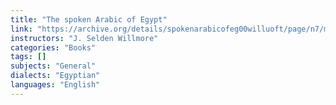 ```yaml
---
title: "The spoken Arabic of Egypt"
link: "https://archive.org/details/spokenarabicofeg00willuoft/page/n7/mode/2up?view=theater"
instructors: "J. Selden Willmore"
categories: "Books"
tags: []
subjects: "General"
dialects: "Egyptian"
languages: "English"
---
```

